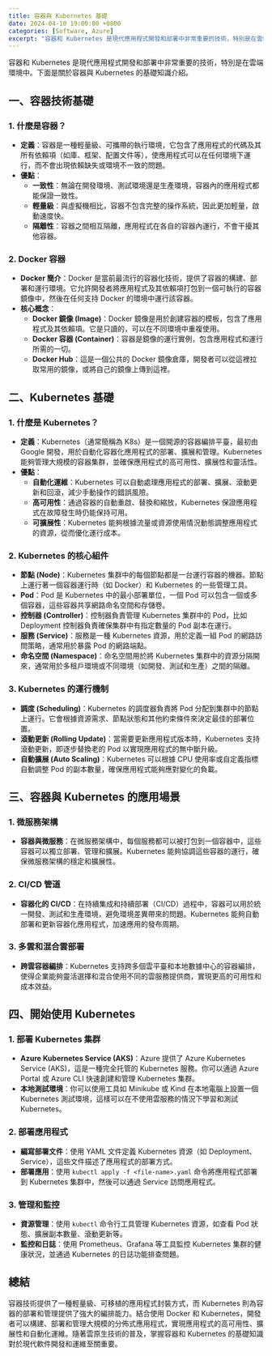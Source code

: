 ```yaml
---
title: 容器與 Kubernetes 基礎
date: 2024-04-10 19:00:00 +0800
categories: [Software, Azure]
excerpt: "容器和 Kubernetes 是現代應用程式開發和部署中非常重要的技術，特別是在雲端環境中。"
---
```


容器和 Kubernetes 是現代應用程式開發和部署中非常重要的技術，特別是在雲端環境中。下面是關於容器與 Kubernetes 的基礎知識介紹。

## **一、容器技術基礎**

### **1. 什麼是容器？**
   - **定義**：容器是一種輕量級、可攜帶的執行環境，它包含了應用程式的代碼及其所有依賴項（如庫、框架、配置文件等），使應用程式可以在任何環境下運行，而不會出現依賴缺失或環境不一致的問題。
   - **優點**：
     - **一致性**：無論在開發環境、測試環境還是生產環境，容器內的應用程式都能保證一致性。
     - **輕量級**：與虛擬機相比，容器不包含完整的操作系統，因此更加輕量，啟動速度快。
     - **隔離性**：容器之間相互隔離，應用程式在各自的容器內運行，不會干擾其他容器。

### **2. Docker 容器**
   - **Docker 簡介**：Docker 是當前最流行的容器化技術，提供了容器的構建、部署和運行環境。它允許開發者將應用程式及其依賴項打包到一個可執行的容器鏡像中，然後在任何支持 Docker 的環境中運行該容器。
   - **核心概念**：
     - **Docker 鏡像 (Image)**：Docker 鏡像是用於創建容器的模板，包含了應用程式及其依賴項。它是只讀的，可以在不同環境中重複使用。
     - **Docker 容器 (Container)**：容器是鏡像的運行實例，包含應用程式和運行所需的一切。
     - **Docker Hub**：這是一個公共的 Docker 鏡像倉庫，開發者可以從這裡拉取常用的鏡像，或將自己的鏡像上傳到這裡。

## **二、Kubernetes 基礎**

### **1. 什麼是 Kubernetes？**
   - **定義**：Kubernetes（通常簡稱為 K8s）是一個開源的容器編排平臺，最初由 Google 開發，用於自動化容器化應用程式的部署、擴展和管理。Kubernetes 能夠管理大規模的容器集群，並確保應用程式的高可用性、擴展性和靈活性。
   - **優點**：
     - **自動化運維**：Kubernetes 可以自動處理應用程式的部署、擴展、滾動更新和回滾，減少手動操作的錯誤風險。
     - **高可用性**：通過容器的自動重啟、替換和縮放，Kubernetes 保證應用程式在故障發生時仍能保持可用。
     - **可擴展性**：Kubernetes 能夠根據流量或資源使用情況動態調整應用程式的資源，從而優化運行成本。

### **2. Kubernetes 的核心組件**
   - **節點 (Node)**：Kubernetes 集群中的每個節點都是一台運行容器的機器。節點上運行著一個容器運行時（如 Docker）和 Kubernetes 的一些管理工具。
   - **Pod**：Pod 是 Kubernetes 中的最小部署單位，一個 Pod 可以包含一個或多個容器，這些容器共享網路命名空間和存儲卷。
   - **控制器 (Controller)**：控制器負責管理 Kubernetes 集群中的 Pod，比如 Deployment 控制器負責確保集群中有指定數量的 Pod 副本在運行。
   - **服務 (Service)**：服務是一種 Kubernetes 資源，用於定義一組 Pod 的網路訪問策略，通常用於暴露 Pod 的網路端點。
   - **命名空間 (Namespace)**：命名空間用於將 Kubernetes 集群中的資源分隔開來，通常用於多租戶環境或不同環境（如開發、測試和生產）之間的隔離。

### **3. Kubernetes 的運行機制**
   - **調度 (Scheduling)**：Kubernetes 的調度器負責將 Pod 分配到集群中的節點上運行。它會根據資源需求、節點狀態和其他約束條件來決定最佳的部署位置。
   - **滾動更新 (Rolling Update)**：當需要更新應用程式版本時，Kubernetes 支持滾動更新，即逐步替換老的 Pod 以實現應用程式的無中斷升級。
   - **自動擴展 (Auto Scaling)**：Kubernetes 可以根據 CPU 使用率或自定義指標自動調整 Pod 的副本數量，確保應用程式能夠應對變化的負載。

## **三、容器與 Kubernetes 的應用場景**

### **1. 微服務架構**
   - **容器與微服務**：在微服務架構中，每個服務都可以被打包到一個容器中，這些容器可以獨立部署、管理和擴展。Kubernetes 能夠協調這些容器的運行，確保微服務架構的穩定和擴展性。

### **2. CI/CD 管道**
   - **容器化的 CI/CD**：在持續集成和持續部署（CI/CD）過程中，容器可以用於統一開發、測試和生產環境，避免環境差異帶來的問題。Kubernetes 能夠自動部署和更新容器化應用程式，加速應用的發布周期。

### **3. 多雲和混合雲部署**
   - **跨雲容器編排**：Kubernetes 支持跨多個雲平臺和本地數據中心的容器編排，使得企業能夠靈活選擇和混合使用不同的雲服務提供商，實現更高的可用性和成本效益。

## **四、開始使用 Kubernetes**

### **1. 部署 Kubernetes 集群**
   - **Azure Kubernetes Service (AKS)**：Azure 提供了 Azure Kubernetes Service (AKS)，這是一種完全托管的 Kubernetes 服務。你可以通過 Azure Portal 或 Azure CLI 快速創建和管理 Kubernetes 集群。
   - **本地測試環境**：你可以使用工具如 Minikube 或 Kind 在本地電腦上設置一個 Kubernetes 測試環境，這樣可以在不使用雲服務的情況下學習和測試 Kubernetes。

### **2. 部署應用程式**
   - **編寫部署文件**：使用 YAML 文件定義 Kubernetes 資源（如 Deployment、Service），這些文件描述了應用程式的部署方式。
   - **部署應用**：使用 `kubectl apply -f <file-name>.yaml` 命令將應用程式部署到 Kubernetes 集群中，然後可以通過 Service 訪問應用程式。

### **3. 管理和監控**
   - **資源管理**：使用 `kubectl` 命令行工具管理 Kubernetes 資源，如查看 Pod 狀態、擴展副本數量、滾動更新等。
   - **監控和日誌**：使用 Prometheus、Grafana 等工具監控 Kubernetes 集群的健康狀況，並通過 Kubernetes 的日誌功能排查問題。

## **總結**

容器技術提供了一種輕量級、可移植的應用程式封裝方式，而 Kubernetes 則為容器的部署和管理提供了強大的編排能力。結合使用 Docker 和 Kubernetes，開發者可以構建、部署和管理大規模的分佈式應用程式，實現應用程式的高可用性、擴展性和自動化運維。隨著雲原生技術的普及，掌握容器和 Kubernetes 的基礎知識對於現代軟件開發和運維至關重要。
